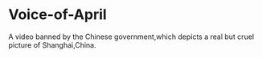 # Voice-of-April
A video banned by the Chinese government,which depicts a real but cruel picture of Shanghai,China.
